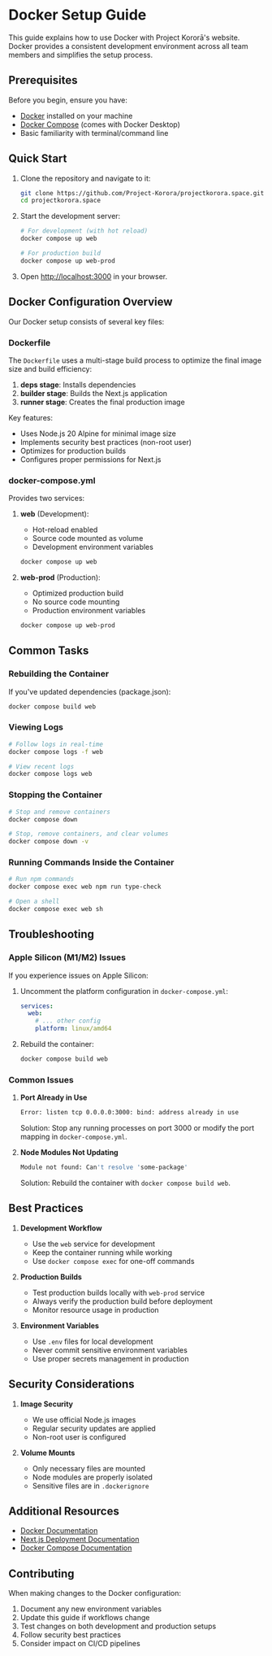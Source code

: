 # Docker Setup Guide

This guide explains how to use Docker with Project Kororā's website. Docker provides a consistent development environment across all team members and simplifies the setup process.

## Prerequisites

Before you begin, ensure you have:

- [Docker](https://docs.docker.com/get-docker/) installed on your machine
- [Docker Compose](https://docs.docker.com/compose/install/) (comes with Docker Desktop)
- Basic familiarity with terminal/command line

## Quick Start

1. Clone the repository and navigate to it:

   ```bash
   git clone https://github.com/Project-Korora/projectkorora.space.git
   cd projectkorora.space
   ```

2. Start the development server:

   ```bash
   # For development (with hot reload)
   docker compose up web

   # For production build
   docker compose up web-prod
   ```

3. Open [http://localhost:3000](http://localhost:3000) in your browser.

## Docker Configuration Overview

Our Docker setup consists of several key files:

### Dockerfile

The `Dockerfile` uses a multi-stage build process to optimize the final image size and build efficiency:

1. **deps stage**: Installs dependencies
2. **builder stage**: Builds the Next.js application
3. **runner stage**: Creates the final production image

Key features:

- Uses Node.js 20 Alpine for minimal image size
- Implements security best practices (non-root user)
- Optimizes for production builds
- Configures proper permissions for Next.js

### docker-compose.yml

Provides two services:

1. **web** (Development):

   - Hot-reload enabled
   - Source code mounted as volume
   - Development environment variables

   ```bash
   docker compose up web
   ```

2. **web-prod** (Production):
   - Optimized production build
   - No source code mounting
   - Production environment variables
   ```bash
   docker compose up web-prod
   ```

## Common Tasks

### Rebuilding the Container

If you've updated dependencies (package.json):

```bash
docker compose build web
```

### Viewing Logs

```bash
# Follow logs in real-time
docker compose logs -f web

# View recent logs
docker compose logs web
```

### Stopping the Container

```bash
# Stop and remove containers
docker compose down

# Stop, remove containers, and clear volumes
docker compose down -v
```

### Running Commands Inside the Container

```bash
# Run npm commands
docker compose exec web npm run type-check

# Open a shell
docker compose exec web sh
```

## Troubleshooting

### Apple Silicon (M1/M2) Issues

If you experience issues on Apple Silicon:

1. Uncomment the platform configuration in `docker-compose.yml`:

   ```yaml
   services:
     web:
       # ... other config
       platform: linux/amd64
   ```

2. Rebuild the container:
   ```bash
   docker compose build web
   ```

### Common Issues

1. **Port Already in Use**

   ```bash
   Error: listen tcp 0.0.0.0:3000: bind: address already in use
   ```

   Solution: Stop any running processes on port 3000 or modify the port mapping in `docker-compose.yml`.

2. **Node Modules Not Updating**
   ```bash
   Module not found: Can't resolve 'some-package'
   ```
   Solution: Rebuild the container with `docker compose build web`.

## Best Practices

1. **Development Workflow**

   - Use the `web` service for development
   - Keep the container running while working
   - Use `docker compose exec` for one-off commands

2. **Production Builds**

   - Test production builds locally with `web-prod` service
   - Always verify the production build before deployment
   - Monitor resource usage in production

3. **Environment Variables**
   - Use `.env` files for local development
   - Never commit sensitive environment variables
   - Use proper secrets management in production

## Security Considerations

1. **Image Security**

   - We use official Node.js images
   - Regular security updates are applied
   - Non-root user is configured

2. **Volume Mounts**
   - Only necessary files are mounted
   - Node modules are properly isolated
   - Sensitive files are in `.dockerignore`

## Additional Resources

- [Docker Documentation](https://docs.docker.com/)
- [Next.js Deployment Documentation](https://nextjs.org/docs/deployment)
- [Docker Compose Documentation](https://docs.docker.com/compose/)

## Contributing

When making changes to the Docker configuration:

1. Document any new environment variables
2. Update this guide if workflows change
3. Test changes on both development and production setups
4. Follow security best practices
5. Consider impact on CI/CD pipelines
